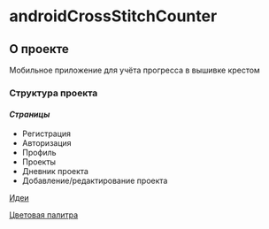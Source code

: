 # androidCrossStitchCounter
## О проекте
Мобильное приложение для учёта прогресса в вышивке крестом

### Структура проекта
#### ***Страницы***
- Регистрация
- Авторизация
- Профиль
- Проекты
- Дневник проекта
- Добавление/редактирование проекта

[Идеи](https://disk.yandex.ru/i/0zKm7nr43Z5kCA)

[Цветовая палитра](https://color.romanuke.com/czvetovaya-palitra-4555/)
